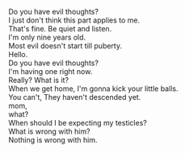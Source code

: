 
Do you have evil thoughts?     
I just don't think this part applies to me.    
That's fine. Be quiet and listen.    
I'm only nine years old.    
Most evil doesn't start till puberty.    
Hello.    
Do you have evil thoughts?    
I'm having one right now.    
Really? What is it?    
When we get home, I'm gonna kick your little balls.    
You can't, They haven't descended yet.    
mom,    
what?    
When should I be expecting my testicles?    
What is wrong with him?    
Nothing is wrong with him.    





